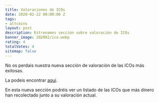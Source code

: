 ```yaml
---
title: Valoraciones de ICOs
date: 2020-02-22 00:00:00 Z
tags:
- altcoins
layout: post
description: Estrenamos sección sobre valoración de ICOs
banner_image: 202002/ico.webp
rating: 4
totalVotes: 4
sitemap: false
---
```


No os perdais nuestra nueva sección de valoración de las ICOs más exitosas.

<!--more-->

La podeis encontrar [aquí](/icos).

En esta nueva sección podréis ver un listado de las ICOs que más dinero han recolectado junto a su valoración actual.
